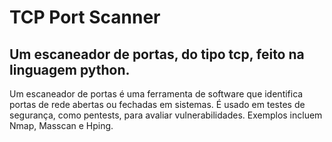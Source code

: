 # TCP Port Scanner
 Um escaneador de portas, do tipo tcp, feito na linguagem python.
 ---------------------------------------------------------------
 Um escaneador de portas é uma ferramenta de software que identifica portas de rede abertas ou fechadas em sistemas. É usado em testes de segurança, como pentests, para avaliar vulnerabilidades. Exemplos incluem Nmap, Masscan e Hping.

